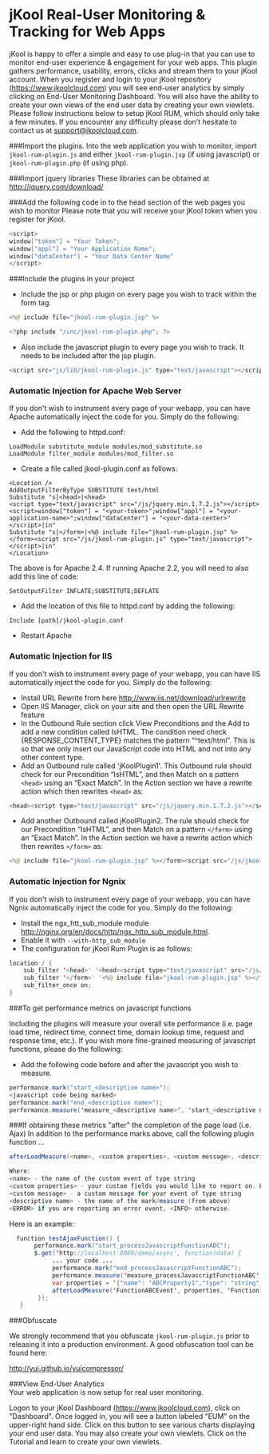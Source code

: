 # jKool Real-User Monitoring & Tracking for Web Apps

jKool is happy to offer a simple and easy to use plug-in that you can use to monitor end-user experience & engagement for your web apps. This plugin gathers performance, usability, errors, clicks and stream them to your jKool account. When you register and login to your jKool repository (https://www.jkoolcloud.com) you will see end-user analytics by simply clicking on End-User Monitoring Dashboard. You will also have the ability to create your own views of the end user data by creating your own viewlets. Please follow instructions below to setup jKool RUM, which should only take a few minutes. If you encounter any difficulty please don't hesitate to contact us at support@jkoolcloud.com.

###Import the plugins.
Into the web application you wish to monitor, import `jkool-rum-plugin.js` and either `jkool-rum-plugin.jsp` (if using javascript) or `jkool-rum-plugin.php` (if using php).

###Import jquery libraries 
These libraries can be obtained at http://jquery.com/download/

###Add the following code in to the head section of the web pages you wish to monitor
Please note that you will receive your jKool token when you register for jKool.
```java
<script>
window["token"] = "Your Token";
window["appl"] = "Your Application Name";
window["dataCenter"] = "Your Data Center Name"
</script>
```

###Include the plugins in your project

* Include the jsp or php plugin on every page you wish to track within the form tag.
```java
<%@ include file="jkool-rum-plugin.jsp" %>
```
```java
<?php include "/inc/jkool-rum-plugin.php"; ?>
```

* Also include the javascript plugin to every page you wish to track.  It needs to be included after the jsp plugin.
```java
<script src="js/lib/jkool-rum-plugin.js" type="text/javascript"></script>
```

### Automatic Injection for Apache Web Server
If you don't wish to instrument every page of your webapp, you can have Apache automatically inject the code for you. Simply do the following:
* Add the following to httpd.conf:
```
LoadModule substitute_module modules/mod_substitute.so
LoadModule filter_module modules/mod_filter.so
```
* Create a file called jkool-plugin.conf as follows:
```
<Location />
AddOutputFilterByType SUBSTITUTE text/html
Substitute "s|<head>|<head>
<script type="text/javascript" src="/js/jquery.min.1.7.2.js"></script><script>window["token"] = "<your-token>";window["appl"] = "<your-application-name>";window["dataCenter"] = "<your-data-center>"</script>|in"
Substitute "s|</form>|<%@ include file="jkool-rum-plugin.jsp" %></form><script src="/js/jkool-rum-plugin.js" type="text/javascript"></script>|in"
</Location>
```
The above is for Apache 2.4. If running Apache 2.2, you will need to also add this line of code:
```
SetOutputFilter INFLATE;SUBSTITUTE;DEFLATE 
```

* Add the location of this file to httpd.conf by adding the following:
```
Include [path]/jkool-plugin.conf
```
* Restart Apache

### Automatic Injection for IIS
If you don't wish to instrument every page of your webapp, you can have IIS automatically inject the code for you. Simply do the following:
* Install URL Rewrite from here http://www.iis.net/download/urlrewrite
* Open IIS Manager, click on your site and then open the URL Rewrite feature
* In the Outbound Rule section click View Preconditions and the Add to add a new condition called IsHTML. The condition need check {RESPONSE_CONTENT_TYPE} matches the pattern “^text/html”. This is so that we only insert our JavaScript code into HTML and not into any other content type.
* Add an Outbound rule called 'jKoolPlugin1'. This Outbound rule should check for our Precondition “IsHTML”, and then Match on a pattern ```<head>``` using an “Exact Match”. In the Action section we have a rewrite action which then rewrites ```<head>``` as:
``` java 
<head><script type="text/javascript" src="/js/jquery.min.1.7.2.js"></script><script>window["token"] = "<your-token>";window["appl"] = "<your-application-name>";window["dataCenter"] = "<your-data-center>"</script>
```
* Add another Outbound called jKoolPlugin2. The rule should check for our Precondition “IsHTML”, and then Match on a pattern ```</form>``` using an “Exact Match”. In the Action section we have a rewrite action which then rewrites ```</form>``` as:
``` java
<%@ include file="jkool-rum-plugin.jsp" %></form><script src="/js/jkool-rum-plugin.js" type="text/javascript"></script>
``` 
### Automatic Injection for Ngnix
If you don't wish to instrument every page of your webapp, you can have Ngnix automatically inject the code for you. Simply do the following:
* Install the ngx_htt_sub_module module http://nginx.org/en/docs/http/ngx_http_sub_module.html.
* Enable it with `--with-http_sub_module`
* The configuration for jKool Rum Plugin is as follows:
``` java
location / {
    sub_filter '<head>' '<head><script type="text/javascript" src="/js/jquery.min.1.7.2.js"></script><script>window["token"] = "<your-token>";window["appl"] = "<your-application-name>";window["dataCenter"] = "<your-data-center>"</script>';
    sub_filter '</form>' '<%@ include file="jkool-rum-plugin.jsp" %></form><script src="/js/jkool-rum-plugin.js" type="text/javascript"></script>';
    sub_filter_once on;
}
```

###To get performance metrics on javascript functions

Including the plugins will measure your overall site performance (i.e. page load time, redirect time, connect time, domain lookup time, request and response time, etc.). If you wish more fine-grained measuring of javascript functions, please do the following:

* Add the following code before and after the javascript you wish to measure.
```java
performance.mark("start_<descriptive name>");  
<javascript code being marked>
performance.mark("end_<descriptive name>");  
performance.measure('measure_<descriptive name>', 'start_<descriptive name>', 'end_<descriptive name>');
```
###If obtaining these metrics "after" the completion of the page load (i.e. Ajax)
In addition to the performance marks above, call the following plugin function ...
```java
afterLoadMeasure(<name>, <custom properties>, <custom message>, <descriptive name>, <INFO or ERROR>)

Where:
<name> - the name of the custom event of type string
<custom properties> - your custom fields you would like to report on. Each field should be in the following format and be of type string: {"name": "<name value>","type": <type value>,"value":"<value value>"},...
<custom message> - a custom message for your event of type string
<descriptive name> - the name of the mark/measure (from above)
<ERROR> if you are reporting an error event, <INFO> otherwise.
```

Here is an example:

```java
  function testAjaxFunction() {
       performance.mark("start_processJavascriptFunctionABC");
       $.get('http://localhost:8080/demo/async', function(data) {
   		    ... your code ...
            performance.mark("end_processJavascriptFunctionABC");  
    		performance.measure('measure_processJavascriptFunctionABC', 'start_processJavascriptFunctionABC', 'end_processJavascriptFunctionABC'); 
    		var properties = '{"name": "ABCProperty1","type": "string","value":"hello"},{"name": "ABCPropery2","type": "integer","value":"10"}';    
    		afterLoadMeasure('FunctionABCEvent', properties, 'Function ABC Message', 'processJavascriptFunctionABC', 'INFO'); 
    	});
   }
```

###Obfuscate

We strongly recommend that you obfuscate `jkool-rum-plugin.js` prior to releasing it into a production environment. A good obfuscation tool can be found here:

http://yui.github.io/yuicompressor/

###View End-User Analytics	
Your web application is now setup for real user monitoring. 

Logon to your jKool Dashboard (https://www.jkoolcloud.com), click on "Dashboard". Once logged in, you will see a button labeled "EUM" on the upper-right hand side. Click on this button to see various charts displaying your end user data. You may also create your own viewlets. Click on the Tutorial and learn to create your own viewlets.
